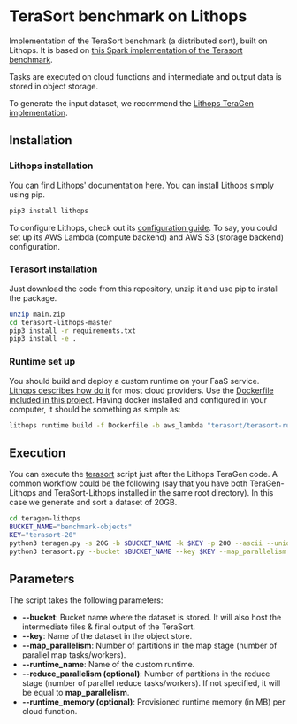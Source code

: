 # TeraSort benchmark on Lithops

Implementation of the TeraSort benchmark (a distributed sort), built on Lithops. It is based on [this Spark implementation of the Terasort benchmark](https://github.com/ehiggs/spark-terasort). 

Tasks are executed on cloud functions and intermediate and output data is stored in object storage.

To generate the input dataset, we recommend the [Lithops TeraGen implementation](https://github.com/gfinol/teragen-lithops).

## Installation

### Lithops installation

You can find Lithops' documentation [here](https://lithops-cloud.github.io/). You can install Lithops simply using pip.

```bash
pip3 install lithops
```

To configure Lithops, check out its [configuration guide](https://lithops-cloud.github.io/docs/source/compute_backends.html). To say, you could set up its AWS Lambda (compute backend) and AWS S3 (storage backend) configuration.

### Terasort installation

Just download the code from this repository, unzip it and use pip to install the package.

```bash
unzip main.zip
cd terasort-lithops-master
pip3 install -r requirements.txt
pip3 install -e .
```

### Runtime set up

You should build and deploy a custom runtime on your FaaS service. [Lithops describes how do it](https://github.com/lithops-cloud/lithops/tree/master/runtime) for most cloud providers. Use the [Dockerfile included in this project](Dockerfile). Having docker installed and configured in your computer, it should be something as simple as:

```bash
lithops runtime build -f Dockerfile -b aws_lambda "terasort/terasort-runtime-1.0"
```

## Execution

You can execute the [terasort](terasort.py) script just after the Lithops TeraGen code. A common workflow could be the following (say that you have both TeraGen-Lithops and TeraSort-Lithops installed in the same root directory). In this case we generate and sort a dataset of 20GB.

```bash
cd teragen-lithops
BUCKET_NAME="benchmark-objects"
KEY="terasort-20"
python3 teragen.py -s 20G -b $BUCKET_NAME -k $KEY -p 200 --ascii --unique-file
python3 terasort.py --bucket $BUCKET_NAME --key $KEY --map_parallelism 50 --runtime_name "terasort/terasort-lithops-1.0"
```

## Parameters

The script takes the following parameters:
- **--bucket**: Bucket name where the dataset is stored. It will also host the intermediate files & final output of the TeraSort.
- **--key**: Name of the dataset in the object store.
- **--map_parallelism**: Number of partitions in the map stage (number of parallel map tasks/workers).
- **--runtime_name**: Name of the custom runtime.
- **--reduce_parallelism (optional)**: Number of partitions in the reduce stage (number of parallel reduce tasks/workers). If not specified, it will be equal to **map_parallelism**.
- **--runtime_memory (optional)**: Provisioned runtime memory (in MB) per cloud function.





